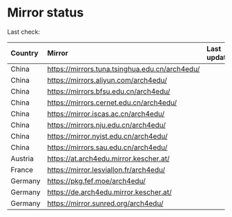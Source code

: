 <script src="./time.js"></script>
# Mirror status
Last check: <script type="text/javascript">localize(1704539641.2191901);</script>

|Country|Mirror|Last update|
|:------|:-----|:----------|
|China|https://mirrors.tuna.tsinghua.edu.cn/arch4edu/|<script type="text/javascript">localize(1704522638);</script>|
|China|https://mirrors.aliyun.com/arch4edu/|<script type="text/javascript">localize(1704522638);</script>|
|China|https://mirrors.bfsu.edu.cn/arch4edu/|<script type="text/javascript">localize(1704522638);</script>|
|China|https://mirrors.cernet.edu.cn/arch4edu/|<script type="text/javascript">localize(1704522638);</script>|
|China|https://mirror.iscas.ac.cn/arch4edu/|<script type="text/javascript">localize(1704479762);</script>|
|China|https://mirrors.nju.edu.cn/arch4edu/|<script type="text/javascript">localize(1704479762);</script>|
|China|https://mirror.nyist.edu.cn/arch4edu/|<script type="text/javascript">localize(1704479762);</script>|
|China|https://mirrors.sau.edu.cn/arch4edu/|<script type="text/javascript">localize(1704436307);</script>|
|Austria|https://at.arch4edu.mirror.kescher.at/|<script type="text/javascript">localize(1704522638);</script>|
|France|https://mirror.lesviallon.fr/arch4edu/|<script type="text/javascript">localize(1704479762);</script>|
|Germany|https://pkg.fef.moe/arch4edu/|<script type="text/javascript">localize(1704522638);</script>|
|Germany|https://de.arch4edu.mirror.kescher.at/|<script type="text/javascript">localize(1704522638);</script>|
|Germany|https://mirror.sunred.org/arch4edu/|<script type="text/javascript">localize(1704522638);</script>|

<script src="./tablefilter/tablefilter.js"></script>
<script src="./table.js"></script>